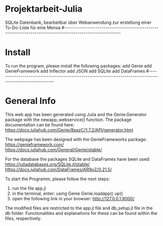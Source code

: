 # Projektarbeit-Julia
SQLite Datenbank, bearbeitbar über Webanwendung zur erstellung einer To-Do-Liste für eine Mensa
#-----------------------------------------------------------------------------------------------------------

# Install
To run the program, please install the following packages:
add Genie
add GenieFramework
add Inflector
add JSON
add SQLite
add DataFrames
#-----------------------------------------------------------------------------------------------------------

# General Info
This web app has been generated using Julia and the Genie.Generator package with the newapp_webservice() function. 
The package documentation can be found here: 
https://docs.juliahub.com/Genie/8eazC/1.7.2/API/generator.html

The webpage has been designed with the GenieFrameworks package:
https://genieframework.com/
https://docs.juliahub.com/General/Genie/stable/

For the database the packages SQLite and DataFrames have been used:
https://juliadatabases.org/SQLite.jl/stable/
https://docs.juliahub.com/DataFrames/AR9oZ/0.21.5/


To start the Programm, please follow the next steps:
1. run the file app.jl
2. in the terminal, enter:
    using Genie
    Genie.loadapp()
    up()
3. open the following link in your browser: http://127.0.0.1:8000/

The modified files are restricted to the app.jl file and db_setup.jl file in the db folder. 
Functionalities and explanations for these can be found within the files, respectively.
